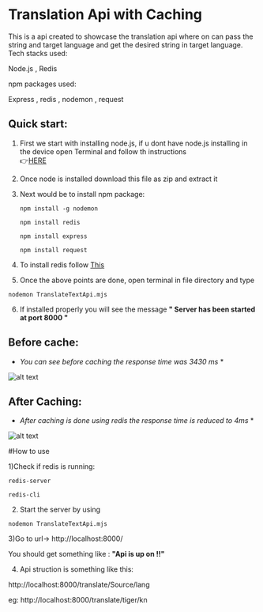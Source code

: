 # Translation Api with Caching

This is a api created to showcase the translation api where on can pass the string and target language and get the desired string in target language.
Tech stacks used:

Node.js , Redis

npm packages used:

Express , redis , nodemon , request

Quick start:
-----------
1) First we start with installing node.js, if u dont have node.js installing in the device open Terminal and follow th instructions  
👉[HERE](https://phoenixnap.com/kb/install-node-js-npm-on-windows) 

2) Once node is installed download this file as zip and extract it
3) Next would be to install npm package:

   ```
   npm install -g nodemon
   ```
   ```
   npm install redis
   ```
    ```
   npm install express
   ```
    ```
   npm install request
   ```
4) To install redis follow [This](https://dev.to/divshekhar/how-to-install-redis-on-windows-10-3e99)

5) Once the above points are done, open terminal in file directory and type 
```
nodemon TranslateTextApi.mjs
```
6) If installed properly you will see the message 
  **" Server has been started at port 8000 "**



Before cache:
--------------
* *You can see before caching the response time was 3430 ms* *

![alt text](https://github.com/Raogurucharan/codeyoung/blob/main/finalCache.png)


After Caching:
---------------
* *After caching is done using redis the response time is reduced to 4ms* *
 
![alt text](https://github.com/Raogurucharan/codeyoung/blob/main/finalcachehit1.png)


#How to use

1)Check  if redis is running:
```
redis-server
```
```
redis-cli
```
2) Start the server by using 
``` 
nodemon TranslateTextApi.mjs
```
3)Go to url-> http://localhost:8000/

You should get something like : **"Api is up on !!"**

4) Api struction is something like this:

 http://localhost:8000/translate/Source/lang
 
 eg:
  http://localhost:8000/translate/tiger/kn












